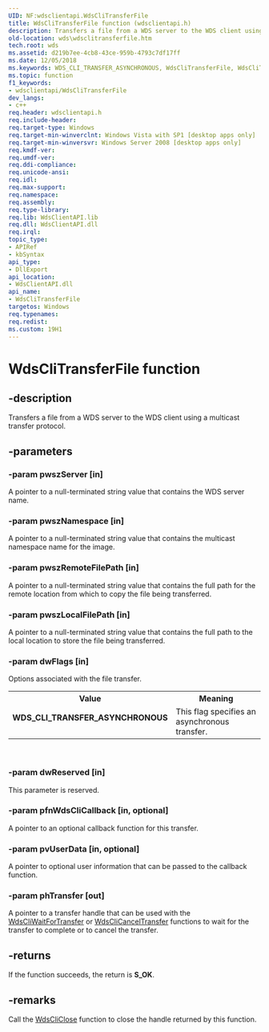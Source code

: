 ```yaml
---
UID: NF:wdsclientapi.WdsCliTransferFile
title: WdsCliTransferFile function (wdsclientapi.h)
description: Transfers a file from a WDS server to the WDS client using a multicast transfer protocol.
old-location: wds\wdsclitransferfile.htm
tech.root: wds
ms.assetid: d219b7ee-4cb8-43ce-959b-4793c7df17ff
ms.date: 12/05/2018
ms.keywords: WDS_CLI_TRANSFER_ASYNCHRONOUS, WdsCliTransferFile, WdsCliTransferFile function [Windows Deployment Services], wds.wdsclitransferfile, wdsclientapi/WdsCliTransferFile
ms.topic: function
f1_keywords:
- wdsclientapi/WdsCliTransferFile
dev_langs:
- c++
req.header: wdsclientapi.h
req.include-header: 
req.target-type: Windows
req.target-min-winverclnt: Windows Vista with SP1 [desktop apps only]
req.target-min-winversvr: Windows Server 2008 [desktop apps only]
req.kmdf-ver: 
req.umdf-ver: 
req.ddi-compliance: 
req.unicode-ansi: 
req.idl: 
req.max-support: 
req.namespace: 
req.assembly: 
req.type-library: 
req.lib: WdsClientAPI.lib
req.dll: WdsClientAPI.dll
req.irql: 
topic_type:
- APIRef
- kbSyntax
api_type:
- DllExport
api_location:
- WdsClientAPI.dll
api_name:
- WdsCliTransferFile
targetos: Windows
req.typenames: 
req.redist: 
ms.custom: 19H1
---
```


# WdsCliTransferFile function


## -description


Transfers a file from a WDS server to the WDS client using a multicast transfer protocol.


## -parameters




### -param pwszServer [in]

A pointer to a null-terminated string value that contains the  WDS server name.


### -param pwszNamespace [in]

A pointer to a null-terminated string value that contains the multicast namespace name for the image.


### -param pwszRemoteFilePath [in]

A pointer to a null-terminated string value that contains the  full path for the remote location from which to copy the file being transferred.


### -param pwszLocalFilePath [in]

A pointer to a null-terminated string value that contains the full path to the local location to store the file being transferred.


### -param dwFlags [in]

Options associated with the file transfer. 

<table>
<tr>
<th>Value</th>
<th>Meaning</th>
</tr>
<tr>
<td width="40%"><a id="WDS_CLI_TRANSFER_ASYNCHRONOUS"></a><a id="wds_cli_transfer_asynchronous"></a><dl>
<dt><b>WDS_CLI_TRANSFER_ASYNCHRONOUS</b></dt>
</dl>
</td>
<td width="60%">
This flag specifies an asynchronous transfer.

</td>
</tr>
</table>
 


### -param dwReserved [in]

This parameter is reserved.


### -param pfnWdsCliCallback [in, optional]

A pointer to an optional callback function for this transfer.


### -param pvUserData [in, optional]

A pointer to optional user information that can be passed to the callback function.


### -param phTransfer [out]

A pointer to a transfer handle that can be used with the <a href="https://docs.microsoft.com/windows/desktop/api/wdsclientapi/nf-wdsclientapi-wdscliwaitfortransfer">WdsCliWaitForTransfer</a> or <a href="https://docs.microsoft.com/windows/desktop/api/wdsclientapi/nf-wdsclientapi-wdsclicanceltransfer">WdsCliCancelTransfer</a> functions to wait for the transfer to complete or to cancel the transfer.


## -returns



If the function succeeds, the return is <b>S_OK</b>.




## -remarks



Call the <a href="https://docs.microsoft.com/windows/desktop/api/wdsclientapi/nf-wdsclientapi-wdscliclose">WdsCliClose</a> function to close the handle returned by this function.




